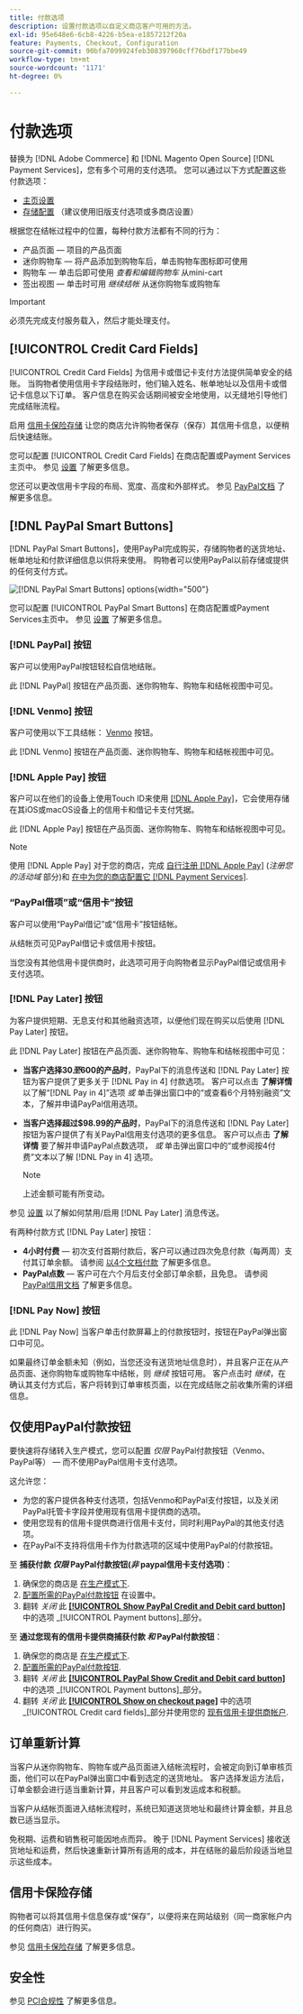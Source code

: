```yaml
---
title: 付款选项
description: 设置付款选项以自定义商店客户可用的方法。
exl-id: 95e648e6-6cb8-4226-b5ea-e1857212f20a
feature: Payments, Checkout, Configuration
source-git-commit: 90bfa7099924feb308397960cff76bdf177bbe49
workflow-type: tm+mt
source-wordcount: '1171'
ht-degree: 0%

---
```


# 付款选项

替换为 [!DNL Adobe Commerce] 和 [!DNL Magento Open Source] [!DNL Payment Services]，您有多个可用的支付选项。 您可以通过以下方式配置这些付款选项：

* [主页设置](payments-home.md)
* [存储配置](configure-admin.md) （建议使用旧版支付选项或多商店设置）

根据您在结帐过程中的位置，每种付款方法都有不同的行为：

* 产品页面 — 项目的产品页面
* 迷你购物车 — 将产品添加到购物车后，单击购物车图标即可使用
* 购物车 — 单击后即可使用 _查看和编辑购物车_ 从mini-cart
* 签出视图 — 单击时可用 _继续结帐_ 从迷你购物车或购物车

>[!IMPORTANT]
>
>必须先完成支付服务载入，然后才能处理支付。

## [!UICONTROL Credit Card Fields]

[!UICONTROL Credit Card Fields] 为信用卡或借记卡支付方法提供简单安全的结账。 当购物者使用信用卡字段结账时，他们输入姓名、帐单地址以及信用卡或借记卡信息以下订单。 客户信息在购买会话期间被安全地使用，以无缝地引导他们完成结账流程。

启用 [信用卡保险存储](#vaulting) 让您的商店允许购物者保存（保存）其信用卡信息，以便稍后快速结账。

您可以配置 [!UICONTROL Credit Card Fields] 在商店配置或Payment Services主页中。 参见 [设置](settings.md#credit-card-fields) 了解更多信息。

您还可以更改信用卡字段的布局、宽度、高度和外部样式。 参见 [PayPal文档](https://developer.paypal.com/docs/checkout/advanced/customize/card-field-style/) 了解更多信息。

## [!DNL PayPal Smart Buttons]

[!DNL PayPal Smart Buttons]，使用PayPal完成购买，存储购物者的送货地址、帐单地址和付款详细信息以供将来使用。 购物者可以使用PayPal以前存储或提供的任何支付方式。

![[!DNL PayPal Smart Buttons] options](assets/payment-buttons.png){width="500"}

您可以配置 [!UICONTROL PayPal Smart Buttons] 在商店配置或Payment Services主页中。  参见 [设置](settings.md#payment-buttons) 了解更多信息。

### [!DNL PayPal] 按钮

客户可以使用PayPal按钮轻松自信地结账。

此 [!DNL PayPal] 按钮在产品页面、迷你购物车、购物车和结帐视图中可见。

### [!DNL Venmo] 按钮

客户可使用以下工具结帐： [Venmo](https://venmo.com/) 按钮。

此 [!DNL Venmo] 按钮在产品页面、迷你购物车、购物车和结帐视图中可见。

### [!DNL Apple Pay] 按钮

客户可以在他们的设备上使用Touch ID来使用 [[!DNL Apple Pay]](https://www.apple.com/apple-pay/)，它会使用存储在其iOS或macOS设备上的信用卡和借记卡支付凭据。

此 [!DNL Apple Pay] 按钮在产品页面、迷你购物车、购物车和结帐视图中可见。

>[!NOTE]
>
> 使用 [!DNL Apple Pay] 对于您的商店，完成 [自行注册 [!DNL Apple Pay]](https://developer.paypal.com/docs/checkout/apm/apple-pay/#register-your-live-domain) (_注册您的活动域_ 部分)和 [在中为您的商店配置它 [!DNL Payment Services]](settings.md#payment-buttons).

### “PayPal借项”或“信用卡”按钮

客户可以使用“PayPal借记”或“信用卡”按钮结帐。

从结帐页可见PayPal借记卡或信用卡按钮。

当您没有其他信用卡提供商时，此选项可用于向购物者显示PayPal借记或信用卡支付选项。

### [!DNL Pay Later] 按钮

为客户提供短期、无息支付和其他融资选项，以便他们现在购买以后使用 [!DNL Pay Later] 按钮。

此 [!DNL Pay Later] 按钮在产品页面、迷你购物车、购物车和结帐视图中可见：

* **当客户选择$30至$600的产品时**，PayPal下的消息传送和 [!DNL Pay Later] 按钮为客户提供了更多关于 [!DNL Pay in 4] 付款选项。 客户可以点击 **了解详情** 以了解“[!DNL Pay in 4]”选项 _或_ 单击弹出窗口中的“或查看6个月特别融资”文本，了解并申请PayPal信用选项。
* **当客户选择超过$98.99的产品时**，PayPal下的消息传送和 [!DNL Pay Later] 按钮为客户提供了有关PayPal信用支付选项的更多信息。 客户可以点击 **了解详情** 要了解并申请PayPal点数选项， _或_ 单击弹出窗口中的“或参阅按4付费”文本以了解 [!DNL Pay in 4] 选项。

  >[!NOTE]
  >
  >上述金额可能有所变动。

参见 [设置](settings.md#payment-buttons) 以了解如何禁用/启用 [!DNL Pay Later] 消息传送。

有两种付款方式 [!DNL Pay Later] 按钮：

* **4小时付费** — 初次支付首期付款后，客户可以通过四次免息付款（每两周）支付其订单余额。 请参阅 [以4个文档付款](https://www.paypal.com/us/digital-wallet/ways-to-pay/buy-now-pay-later) 了解更多信息。
* **PayPal点数** — 客户可在六个月后支付全部订单余额，且免息。 请参阅 [PayPal信用文档](https://www.paypal.com/us/webapps/mpp/paypal-credit) 了解更多信息。

### [!DNL Pay Now] 按钮

此 [!DNL Pay Now] 当客户单击付款屏幕上的付款按钮时，按钮在PayPal弹出窗口中可见。

如果最终订单金额未知（例如，当您还没有送货地址信息时），并且客户正在从产品页面、迷你购物车或购物车中结帐，则 _继续_ 按钮可用。 客户点击时 _继续_，在确认其支付方式后，客户将转到订单审核页面，以在完成结账之前收集所需的详细信息。

## 仅使用PayPal付款按钮

要快速将存储转入生产模式，您可以配置 _仅限_ PayPal付款按钮（Venmo、PayPal等） — 而不使用PayPal信用卡支付选项。

这允许您：

* 为您的客户提供各种支付选项，包括Venmo和PayPal支付按钮，以及关闭PayPal托管卡字段并使用现有信用卡提供商的选项。
* 使用您现有的信用卡提供商进行信用卡支付，同时利用PayPal的其他支付选项。
* 在PayPal不支持将信用卡作为付款选项的区域中使用PayPal的付款按钮。

至 **捕获付款 _仅限_ PayPal付款按钮(_非_ paypal信用卡支付选项)**：

1. 确保您的商店是 [在生产模式下](settings.md#enable-payment-services).
1. [配置所需的PayPal付款按钮](settings.md#payment-buttons) 在设置中。
1. 翻转 _关闭_ 此 **[[!UICONTROL Show PayPal Credit and Debit card button]](settings.md#payment-buttons)** 中的选项 _[!UICONTROL Payment buttons]_部分。

至 **通过您现有的信用卡提供商捕获付款 _和_ PayPal付款按钮**：

1. 确保您的商店是 [在生产模式下](settings.md#enable-payment-services).
1. [配置所需的PayPal付款按钮](settings.md#payment-buttons).
1. 翻转 _关闭_ 此 **[[!UICONTROL PayPal Show Credit and Debit card button]](settings.md#payment-buttons)** 中的选项 _[!UICONTROL Payment buttons]_部分。
1. 翻转 _关闭_ 此 **[[!UICONTROL Show on checkout page]](settings.md#credit-card-fields)** 中的选项 _[!UICONTROL Credit card fields]_部分并使用您的 [现有信用卡提供商帐户](https://experienceleague.adobe.com/docs/commerce-admin/stores-sales/payments/payments.html#payments).

## 订单重新计算

当客户从迷你购物车、购物车或产品页面进入结帐流程时，会被定向到订单审核页面，他们可以在PayPal弹出窗口中看到选定的送货地址。 客户选择发运方法后，订单金额会进行适当重新计算，并且客户可以看到发运成本和税额。

当客户从结帐页面进入结帐流程时，系统已知道送货地址和最终计算金额，并且总数已适当显示。

免税期、运费和销售税可能因地点而异。 晚于 [!DNL Payment Services] 接收送货地址和运费，然后快速重新计算所有适用的成本，并在结账的最后阶段适当地显示这些成本。

## 信用卡保险存储

购物者可以将其信用卡信息保存或“保存”，以便将来在网站级别（同一商家帐户内的任何商店）进行购买。

参见 [信用卡保险存储](vaulting.md) 了解更多信息。

## 安全性

参见 [PCI合规性](security.md#pci-compliance) 了解更多信息。
